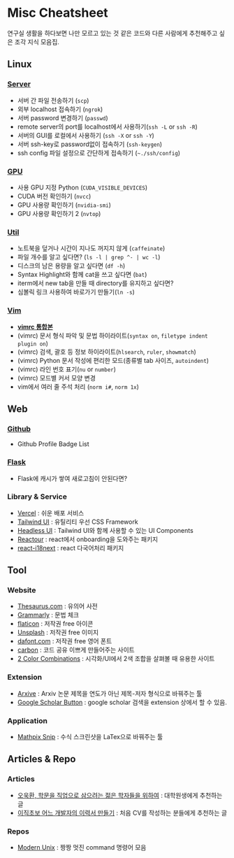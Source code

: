 # Misc Cheatsheet

연구실 생활을 하다보면 나만 모르고 있는 것 같은 코드와 다른 사람에게 추천해주고 싶은 조각 지식 모음집.


## Linux 

### [Server](linux/server.md)

- 서버 간 파일 전송하기 (`scp`)
- 외부 localhost 접속하기 (`ngrok`)
- 서버 password 변경하기 (`passwd`)
- remote server의 port를 localhost에서 사용하기(`ssh -L` or `ssh -R`)
- 서버의 GUI를 로컬에서 사용하기 (`ssh -X` or `ssh -Y`)
- 서버 ssh-key로 password없이 접속하기 (`ssh-keygen`)
- ssh config 파일 설정으로 간단하게 접속하기 (`~./ssh/config`)

### [GPU](linux/gpu.md)

- 사용 GPU 지정 Python (`CUDA_VISIBLE_DEVICES`)
- CUDA 버전 확인하기 (`nvcc`)
- GPU 사용량 확인하기 (`nvidia-smi`)
- GPU 사용량 확인하기 2 (`nvtop`)

### [Util](linux/util.md)

- 노트북을 덮거나 시간이 지나도 꺼지지 않게 (`caffeinate`)
- 파일 개수를 알고 싶다면? (`ls -l | grep ^- | wc -l`)
- 디스크의 남은 용량을 알고 싶다면 (`df -h`)
- Syntax Highlight와 함께 cat을 쓰고 싶다면 (`bat`)
- iterm에서 new tab을 만들 때 directory를 유지하고 싶다면?
- 심볼릭 링크 사용하여 바로가기 만들기(`ln -s`)

### [Vim](linux/vim.md)

- **[vimrc 통합본](/linux/.vimrc)**
- (vimrc) 문서 형식 파악 및 문법 하이라이트(`syntax on`, `filetype indent plugin on`)
- (vimrc) 검색, 괄호 등 정보 하이라이트(`hlsearch`, `ruler`, `showmatch`)
- (vimrc) Python 문서 작성에 편리한 모드(종류별 tab 사이즈, `autoindent`)
- (vimrc) 라인 번호 표기(`nu` or `number`)
- (vimrc) 모드별 커서 모양 변경
- vim에서 여러 줄 주석 처리 (`norm i#`, `norm 1x`)

## Web

### [Github](web/github.md)

- Github Profile Badge List

### [Flask](web/flask.md)

- Flask에 캐시가 쌓여 새로고침이 안된다면?

### Library & Service

- [Vercel](https://vercel.com/) : 쉬운 배포 서비스
- [Tailwind UI](https://tailwindui.com/) : 유틸리티 우선 CSS Framework 
- [Headless UI](https://headlessui.dev/) : Tailwind UI와 함께 사용할 수 있는 UI Components
- [Reactour](https://github.com/elrumordelaluz/reactour) : react에서 onboarding을 도와주는 패키지
- [react-i18next](https://github.com/i18next/react-i18next) : react 다국어처리 패키지

## Tool

### Website

- [Thesaurus.com](https://www.thesaurus.com/) : 유의어 사전
- [Grammarly](https://app.grammarly.com/) : 문법 체크
- [flaticon](https://www.flaticon.com/) : 저작권 free 아이콘
- [Unsplash](https://unsplash.com/) : 저작권 free 이미지
- [dafont.com](https://www.dafont.com/) : 저작권 free 영어 폰트
- [carbon](https://carbon.now.sh/) : 코드 공유 이쁘게 만들어주는 사이트
- [2 Color Combinations](https://2colors.colorion.co/) : 시각화/UI에서 2색 조합을 살펴볼 때 유용한 사이트

### Extension

- [Arxive](https://chrome.google.com/webstore/detail/arxive/hkoblclipggkhhbllgefhnbjdcajmelh/related?hl=ko) : Arxiv 논문 제목을 연도가 아닌 제목-저자 형식으로 바꿔주는 툴
- [Google Scholar Button](https://chrome.google.com/webstore/detail/google-scholar-button/ldipcbpaocekfooobnbcddclnhejkcpn?hl=en) : google scholar 검색을 extension 상에서 할 수 있음.

### Application

- [Mathpix Snip](https://mathpix.com/) : 수식 스크린샷을 LaTex으로 바꿔주는 툴

## Articles & Repo

### Articles

- [오욱환, 학문을 직업으로 삼으려는 젊은 학자들을 위하여](http://home.ewha.ac.kr/~oookwhan/essay/essay2-toyoung.htm) : 대학원생에게 추천하는 글
- [이직초보 어느 개발자의 이력서 만들기](https://techblog.woowahan.com/2531/) : 처음 CV를 작성하는 분들에게 추천하는 글

### Repos

- [Modern Unix](https://github.com/ibraheemdev/modern-unix) : 짱짱 멋진 command 명령어 모음